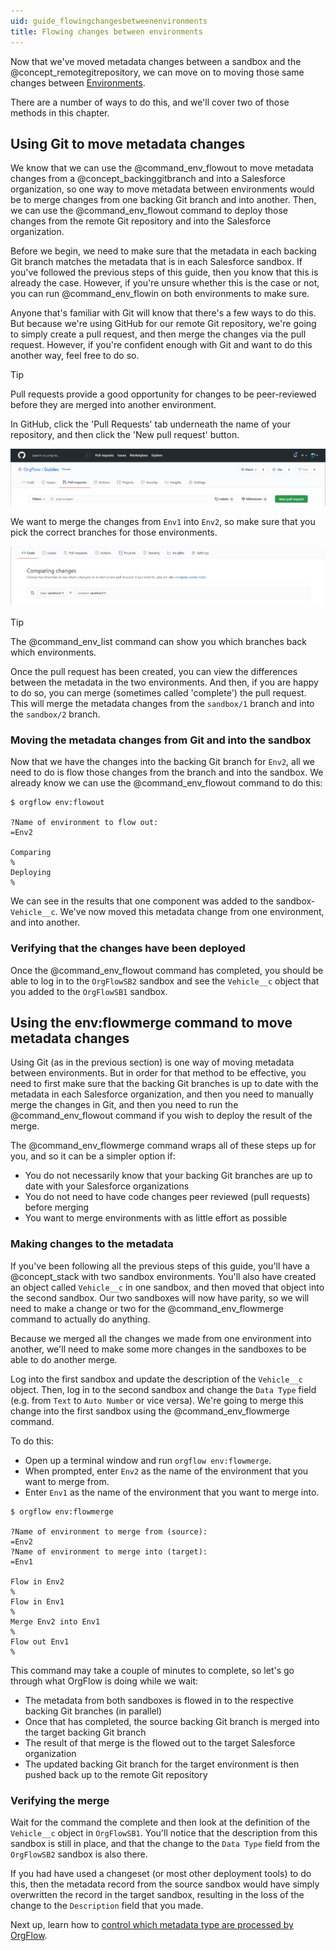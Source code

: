 ```yaml
---
uid: guide_flowingchangesbetweenenvironments
title: Flowing changes between environments
---
```


Now that we've moved metadata changes between a sandbox and the @concept_remotegitrepository, we can move on to moving those same changes between [Environments](xref:concept_environment).

There are a number of ways to do this, and we'll cover two of those methods in this chapter.

## Using Git to move metadata changes

We know that we can use the @command_env_flowout to move metadata changes from a @concept_backinggitbranch and into a Salesforce organization, so one way to move metadata between environments would be to merge changes from one backing Git branch and into another. Then, we can use the @command_env_flowout command to deploy those changes from the remote Git repository and into the Salesforce organization.

Before we begin, we need to make sure that the metadata in each backing Git branch matches the metadata that is in each Salesforce sandbox. If you've followed the previous steps of this guide, then you know that this is already the case. However, if you're unsure whether this is the case or not, you can run @command_env_flowin on both environments to make sure.

Anyone that's familiar with Git will know that there's a few ways to do this. But because we're using GitHub for our remote Git repository, we're going to simply create a pull request, and then merge the changes via the pull request. However, if you're confident enough with Git and want to do this another way, feel free to do so.

>[!TIP]
> Pull requests provide a good opportunity for changes to be peer-reviewed before they are merged into another environment.

In GitHub, click the 'Pull Requests' tab underneath the name of your repository, and then click the 'New pull request' button.

![New pull request](images/create-pull-request.jpg)

We want to merge the changes from `Env1` into `Env2`, so make sure that you pick the correct branches for those environments.

![Pull request branches](images/pull-request-branches.jpg)

> [!TIP]
> The @command_env_list command can show you which branches back which environments.

Once the pull request has been created, you can view the differences between the metadata in the two environments. And then, if you are happy to do so, you can merge (sometimes called 'complete') the pull request. This will merge the metadata changes from the `sandbox/1` branch and into the `sandbox/2` branch.

### Moving the metadata changes from Git and into the sandbox

Now that we have the changes into the backing Git branch for `Env2`, all we need to do is flow those changes from the branch and into the sandbox. We already know we can use the @command_env_flowout command to do this:

```termynal
$ orgflow env:flowout

?Name of environment to flow out:
=Env2

Comparing
%
Deploying
%
```

<!-- ![Flow out](images/flow-out.gif) -->

We can see in the results that one component was added to the sandbox- `Vehicle__c`. We've now moved this metadata change from one environment, and into another.

### Verifying that the changes have been deployed

Once the @command_env_flowout command has completed, you should be able to log in to the `OrgFlowSB2` sandbox and see the `Vehicle__c` object that you added to the `OrgFlowSB1` sandbox.

## Using the env:flowmerge command to move metadata changes

Using Git (as in the previous section) is one way of moving metadata between environments. But in order for that method to be effective, you need to first make sure that the backing Git branches is up to date with the metadata in each Salesforce organization, and then you need to manually merge the changes in Git, and then you need to run the @command_env_flowout command if you wish to deploy the result of the merge.

The @command_env_flowmerge command wraps all of these steps up for you, and so it can be a simpler option if:

- You do not necessarily know that your backing Git branches are up to date with your Salesforce organizations
- You do not need to have code changes peer reviewed (pull requests) before merging
- You want to merge environments with as little effort as possible

### Making changes to the metadata

If you've been following all the previous steps of this guide, you'll have a @concept_stack with two sandbox environments. You'll also have created an object called `Vehicle__c` in one sandbox, and then moved that object into the second sandbox. Our two sandboxes will now have parity, so we will need to make a change or two for the @command_env_flowmerge command to actually do anything.

Because we merged all the changes we made from one environment into another, we'll need to make some more changes in the sandboxes to be able to do another merge.

Log into the first sandbox and update the description of the `Vehicle__c` object. Then, log in to the second sandbox and change the `Data Type` field (e.g. from `Text` to `Auto Number` or vice versa). We're going to merge this change into the first sandbox using the @command_env_flowmerge command.

To do this:

- Open up a terminal window and run `orgflow env:flowmerge`.
- When prompted, enter `Env2` as the name of the environment that you want to merge from.
- Enter `Env1` as the name of the environment that you want to merge into.

```termynal
$ orgflow env:flowmerge

?Name of environment to merge from (source):
=Env2
?Name of environment to merge into (target):
=Env1

Flow in Env2
%
Flow in Env1
%
Merge Env2 into Env1
%
Flow out Env1
%
```

<!-- ![Flow merge](images/flow-merge.gif) -->

This command may take a couple of minutes to complete, so let's go through what OrgFlow is doing while we wait:

- The metadata from both sandboxes is flowed in to the respective backing Git branches (in parallel)
- Once that has completed, the source backing Git branch is merged into the target backing Git branch
- The result of that merge is the flowed out to the target Salesforce organization
- The updated backing Git branch for the target environment is then pushed back up to the remote Git repository

### Verifying the merge

Wait for the command the complete and then look at the definition of the `Vehicle__c` object in `OrgFlowSB1`. You'll notice that the description from this sandbox is still in place, and that the change to the `Data Type` field from the `OrgFlowSB2` sandbox is also there.

If you had have used a changeset (or most other deployment tools) to do this, then the metadata record from the source sandbox would have simply overwritten the record in the target sandbox, resulting in the loss of the change to the `Description` field that you made.

Next up, learn how to [control which metadata type are processed by OrgFlow](xref:guide_controllingincludedmetadata).
